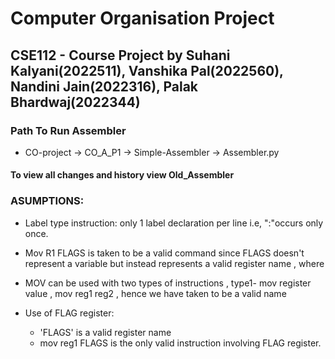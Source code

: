 # Computer Organisation Project
## CSE112 - Course Project by Suhani Kalyani(2022511), Vanshika Pal(2022560), Nandini Jain(2022316), Palak Bhardwaj(2022344)

### Path To Run Assembler
 - CO-project -> CO_A_P1 -> Simple-Assembler -> Assembler.py
#### To view all changes and history view Old_Assembler 

 ### ASUMPTIONS:
  
  - Label type instruction: only 1 label declaration per line i.e, ":"occurs only once.
  
  - Mov R1 FLAGS is taken to be a valid command since FLAGS doesn't represent a variable but instead represents a valid register name , where 
  - MOV can be used with two types of instructions , type1- mov register value , mov reg1 reg2 , hence we have taken to be a valid name
  - Use of FLAG register:
    - 'FLAGS' is a valid register name
    - mov reg1 FLAGS is the only valid  instruction involving FLAG register.




